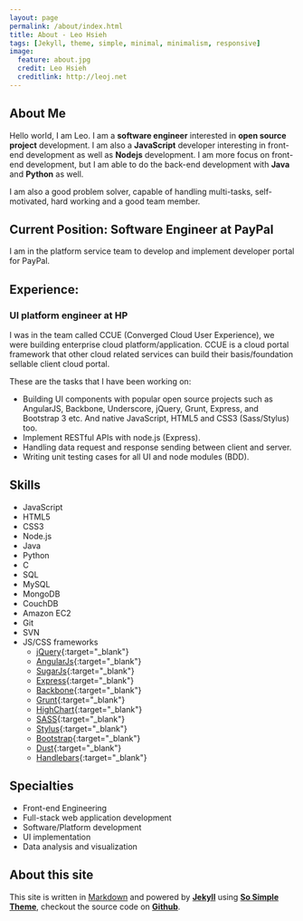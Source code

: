 ```yaml
---
layout: page
permalink: /about/index.html
title: About - Leo Hsieh
tags: [Jekyll, theme, simple, minimal, minimalism, responsive]
image:
  feature: about.jpg
  credit: Leo Hsieh
  creditlink: http://leoj.net
---
```


## About Me

Hello world, I am Leo. I am a **software engineer** interested in **open source project** development. I am also a **JavaScript** developer interesting in front-end development as well as **Nodejs** development. I am more focus on front-end development, but I am able to do the back-end development with **Java** and **Python** as well.

I am also a good problem solver, capable of handling multi-tasks, self-motivated, hard working and a good team member.

## Current Position: Software Engineer at PayPal

I am in the platform service team to develop and implement developer portal for PayPal.

## Experience:

### UI platform engineer at HP

I was in the team called CCUE (Converged Cloud User Experience), we were building enterprise cloud platform/application. CCUE is a cloud portal framework that other cloud related services can build their basis/foundation sellable client cloud portal.

These are the tasks that I have been working on:

* Building UI components with popular open source projects such as AngularJS, Backbone, Underscore, jQuery, Grunt, Express, and Bootstrap 3 etc. And native JavaScript, HTML5 and CSS3 (Sass/Stylus) too.
* Implement RESTful APIs with node.js (Express).
* Handling data request and response sending between client and server.
* Writing unit testing cases for all UI and node modules (BDD).

## Skills

* JavaScript
* HTML5
* CSS3
* Node.js
* Java
* Python
* C
* SQL
* MySQL
* MongoDB
* CouchDB
* Amazon EC2
* Git
* SVN
* JS/CSS frameworks
  * [jQuery](http://jquery.com){:target="_blank"}
  * [AngularJs](http://angularjs.org){:target="_blank"}
  * [SugarJs](http://sugarjs.com){:target="_blank"}
  * [Express](http://expressjs.com){:target="_blank"}
  * [Backbone](http://backbonejs.org){:target="_blank"}
  * [Grunt](http://gruntjs.com){:target="_blank"}
  * [HighChart](http://www.highcharts.com){:target="_blank"}
  * [SASS](http://sass-lang.com){:target="_blank"}
  * [Stylus](http://learnboost.github.io/stylus){:target="_blank"}
  * [Bootstrap](http://getbootstrap.com){:target="_blank"}
  * [Dust](http://linkedin.github.io/dustjs){:target="_blank"}
  * [Handlebars](http://handlebarsjs.com){:target="_blank"}

## Specialties

* Front-end Engineering
* Full-stack web application development
* Software/Platform development
* UI implementation
* Data analysis and visualization

## About this site

This site is written in [Markdown](http://daringfireball.net/projects/markdown) and powered by [**Jekyll**](http://jekyllrb.com) using [**So Simple Theme**](https://github.com/mmistakes/so-simple-theme), checkout the source code on [**Github**](http://github.com/LeoAJ/leoaj.github.com).
